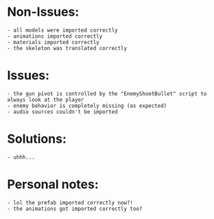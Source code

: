 # Non-Issues:

    - all models were imported correctly
    - animations imported correctly
    - materials imported correctly
    - the skeleton was translated correctly

# Issues:

    - the gun pivot is controlled by the "EnemyShootBullet" script to always look at the player
    - enemy behavior is completely missing (as expected)
    - audio sources couldn't be imported

# Solutions:

    - uhhh...

# Personal notes:
    
    - lol the prefab imported correctly now?!
    - the animations got imported correctly too?